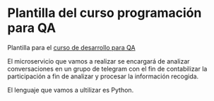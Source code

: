 # Plantilla del curso programación para QA

Plantilla para el [curso de desarrollo para QA](https://jj.github.io/curso-tdd)

El microservicio que vamos a realizar se encargará de analizar conversaciones en un grupo de telegram con el fin de contabilizar la participación  a fin de analizar y procesar la información recogida.

El lenguaje que vamos a ultilizar es Python.
